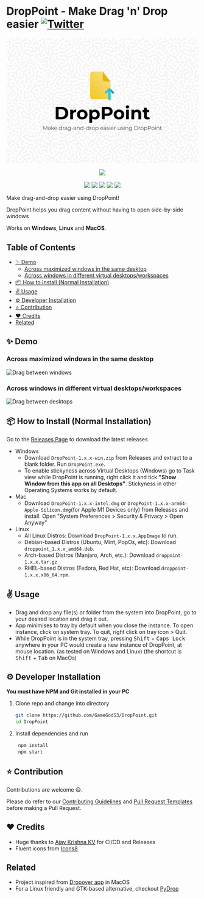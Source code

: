 # DropPoint - Make Drag 'n' Drop easier [![Twitter](https://img.shields.io/twitter/url?style=social&url=https%3A%2F%2Fgithub.com%2FGameGodS3%2FDropPoint)](https://twitter.com/intent/tweet?text=Checkout%20this%20cool%20project!&url=https%3A%2F%2Fgithub.com%2FGameGodS3%2FDropPoint)

![DropPoint](https://github.com/GameGodS3/DropPoint/raw/main/static/media/droppoint-social-cover.jpg)

<p align="center">
  <a href="https://www.buymeacoffee.com/sudev">
    <img src="https://www.buymeacoffee.com/assets/img/custom_images/yellow_img.png">
  </a>
</p>

<p align="center">
  <img src= "https://img.shields.io/github/downloads/GameGodS3/DropPoint/total?style=flat-square">
  <img src= "https://img.shields.io/github/v/release/GameGodS3/DropPoint?style=flat-square">
  <img src= "https://img.shields.io/github/license/GameGodS3/DropPoint?style=flat-square">
  <img src= "https://img.shields.io/github/workflow/status/GameGodS3/DropPoint/Build?style=flat-square">
  <img src= "https://img.shields.io/github/repo-size/GameGodS3/DropPoint?color=yellow&style=flat-square">
</p>


Make drag-and-drop easier using DropPoint!

DropPoint helps you drag content without having to open side-by-side windows

Works on **Windows**, **Linux** and **MacOS**.

## Table of Contents
- [:sparkles: Demo](#sparkles-demo)
  * [Across maximized windows in the same desktop](#across-maximized-windows-in-the-same-desktop)
  * [Across windows in different virtual desktops/workspaces](#across-windows-in-different-virtual-desktopsworkspaces)
- [:package: How to Install (Normal Installation)](#package-how-to-install-normal-installation)
- [:v: Usage](#v-usage)
- [:gear: Developer Installation](#gear-developer-installation)
- [:star: Contribution](#star-contribution)
- [:heart: Credits](#heart-credits)
- [Related](#related)

## :sparkles: Demo

### Across maximized windows in the same desktop

![Drag between windows](https://i.imgur.com/QkUPoOb.gif)

### Across windows in different virtual desktops/workspaces

![Drag between desktops](https://i.imgur.com/WElktc0.gif)

## :package: How to Install (Normal Installation)

Go to the [Releases Page](https://github.com/GameGodS3/DropPoint/releases) to download the latest releases

- Windows
  - Download `DropPoint-1.x.x-win.zip` from Releases and extract to a blank folder. Run `DropPoint.exe`.
  - To enable stickyness across Virtual Desktops (Windows) go to Task view while DropPoint is running, right click it and tick **"Show Window from this app on all Desktops"**. Stickyness in other Operating Systems works by default.
- Mac
  - Download `DropPoint-1.x.x-intel.dmg` or `DropPoint-1.x.x-arm64-Apple-Silicon.dmg`(for Apple M1 Devices only) from Releases and install. Open "System Preferences > Security & Privacy > Open Anyway"
- Linux
  - All Linux Distros: Download `DropPoint-1.x.x.AppImage` to run.
  - Debian-based Distros (Ubuntu, Mint, PopOs, etc): Download `droppoint_1.x.x_amd64.deb`.
  - Arch-based Distros (Manjaro, Arch, etc.): Download `droppoint-1.x.x.tar.gz`
  - RHEL-based Distros (Fedora, Red Hat, etc): Download `droppoint-1.x.x.x86_64.rpm`.

## :v: Usage

- Drag and drop any file(s) or folder from the system into DropPoint, go to your desired location and drag it out.
- App minimises to tray by default when you close the instance. To open instance, click on system tray. To quit, right click on tray icon > Quit.
- While DropPoint is in the system tray, pressing <kbd>Shift</kbd> + <kbd>Caps Lock</kbd> anywhere in your PC would create a new instance of DropPoint, at mouse location. (as tested on Windows and Linux) (the shortcut is <kbd>Shift</kbd> + <kbd>Tab</kbd> on MacOs)

## :gear: Developer Installation

**You must have NPM and Git installed in your PC**

1. Clone repo and change into directory
   ```bash
   git clone https://github.com/GameGodS3/DropPoint.git
   cd DropPoint
   ```
2. Install dependencies and run
   ```bash
    npm install
    npm start
   ```
## :star: Contribution
Contributions are welcome 😃. 

Please do refer to our [Contributing Guidelines](https://github.com/GameGodS3/DropPoint/blob/main/docs/CONTRIBUTING.md) and [Pull Request Templates](https://github.com/GameGodS3/DropPoint/blob/main/docs/PULL_REQUEST_TEMPLATE.md) before making a Pull Request.

## :heart: Credits

- Huge thanks to [Ajay Krishna KV](https://github.com/AJAYK-01) for CI/CD and Releases
- Fluent icons from [Icons8](https://icons8.com)

## Related

- Project inspired from [Dropover app](http://dropoverapp.com) in MacOS
- For a Linux friendly and GTK-based alternative, checkout [PyDrop](https://github.com/Roshan-R/PyDrop)
